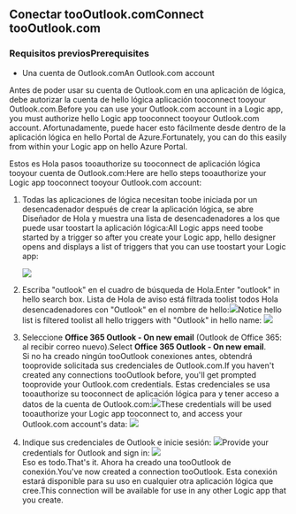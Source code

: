 ## <a name="connect-toooutlookcom"></a><span data-ttu-id="c7449-101">Conectar tooOutlook.com</span><span class="sxs-lookup"><span data-stu-id="c7449-101">Connect tooOutlook.com</span></span>
### <a name="prerequisites"></a><span data-ttu-id="c7449-102">Requisitos previos</span><span class="sxs-lookup"><span data-stu-id="c7449-102">Prerequisites</span></span>
* <span data-ttu-id="c7449-103">Una cuenta de Outlook.com</span><span class="sxs-lookup"><span data-stu-id="c7449-103">An Outlook.com account</span></span>

<span data-ttu-id="c7449-104">Antes de poder usar su cuenta de Outlook.com en una aplicación de lógica, debe autorizar la cuenta de hello lógica aplicación tooconnect tooyour Outlook.com.</span><span class="sxs-lookup"><span data-stu-id="c7449-104">Before you can use your Outlook.com account in a Logic app, you must authorize hello Logic app tooconnect tooyour Outlook.com account.</span></span> <span data-ttu-id="c7449-105">Afortunadamente, puede hacer esto fácilmente desde dentro de la aplicación lógica en hello Portal de Azure.</span><span class="sxs-lookup"><span data-stu-id="c7449-105">Fortunately, you can do this easily from within your Logic app on hello Azure Portal.</span></span> 

<span data-ttu-id="c7449-106">Estos es Hola pasos tooauthorize su tooconnect de aplicación lógica tooyour cuenta de Outlook.com:</span><span class="sxs-lookup"><span data-stu-id="c7449-106">Here are hello steps tooauthorize your Logic app tooconnect tooyour Outlook.com account:</span></span>

1. <span data-ttu-id="c7449-107">Todas las aplicaciones de lógica necesitan toobe iniciada por un desencadenador después de crear la aplicación lógica, se abre Diseñador de Hola y muestra una lista de desencadenadores a los que puede usar toostart la aplicación lógica:</span><span class="sxs-lookup"><span data-stu-id="c7449-107">All Logic apps need toobe started by a trigger so after you create your Logic app, hello designer opens and displays a list of triggers that you can use toostart your Logic app:</span></span>
   
   ![](./media/connectors-create-api-outlook/office365-outlook-0.png)
2. <span data-ttu-id="c7449-108">Escriba "outlook" en el cuadro de búsqueda de Hola.</span><span class="sxs-lookup"><span data-stu-id="c7449-108">Enter "outlook" in hello search box.</span></span> <span data-ttu-id="c7449-109">Lista de Hola de aviso está filtrada toolist todos Hola desencadenadores con "Outlook" en el nombre de hello:![](./media/connectors-create-api-outlook/office365-outlook-0-5.png)</span><span class="sxs-lookup"><span data-stu-id="c7449-109">Notice hello list is filtered toolist all hello triggers with "Outlook" in hello name: ![](./media/connectors-create-api-outlook/office365-outlook-0-5.png)</span></span>
3. <span data-ttu-id="c7449-110">Seleccione **Office 365 Outlook - On new email** (Outlook de Office 365: al recibir correo nuevo).</span><span class="sxs-lookup"><span data-stu-id="c7449-110">Select **Office 365 Outlook - On new email**.</span></span>   
   <span data-ttu-id="c7449-111">Si no ha creado ningún tooOutlook conexiones antes, obtendrá tooprovide solicitada sus credenciales de Outlook.com.</span><span class="sxs-lookup"><span data-stu-id="c7449-111">If you haven't created any connections tooOutlook before, you'll get prompted tooprovide your Outlook.com credentials.</span></span> <span data-ttu-id="c7449-112">Estas credenciales se usa tooauthorize su tooconnect de aplicación lógica para y tener acceso a datos de la cuenta de Outlook.com:![](./media/connectors-create-api-outlook/office365-outlook-1.png)</span><span class="sxs-lookup"><span data-stu-id="c7449-112">These credentials will be used tooauthorize your Logic app tooconnect to, and access your Outlook.com account's data: ![](./media/connectors-create-api-outlook/office365-outlook-1.png)</span></span>
4. <span data-ttu-id="c7449-113">Indique sus credenciales de Outlook e inicie sesión: ![](./media/connectors-create-api-outlook/office365-outlook-2.png)</span><span class="sxs-lookup"><span data-stu-id="c7449-113">Provide your credentials for Outlook and sign in: ![](./media/connectors-create-api-outlook/office365-outlook-2.png)</span></span>  
   <span data-ttu-id="c7449-114">Eso es todo.</span><span class="sxs-lookup"><span data-stu-id="c7449-114">That's it.</span></span> <span data-ttu-id="c7449-115">Ahora ha creado una tooOutlook de conexión.</span><span class="sxs-lookup"><span data-stu-id="c7449-115">You've now created a connection tooOutlook.</span></span> <span data-ttu-id="c7449-116">Esta conexión estará disponible para su uso en cualquier otra aplicación lógica que cree.</span><span class="sxs-lookup"><span data-stu-id="c7449-116">This connection will be available for use in any other Logic app that you create.</span></span>

